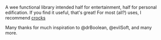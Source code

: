 A wee functional library intended half for entertainment, half for personal edification. If you find it useful, that's great! For most (all?) uses, I recommend [crocks](https://evilsoft.github.io/crocks)

Many thanks for much inspiration to @drBoolean, @evilSoft, and many more.

